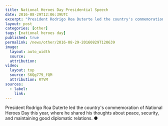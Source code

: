 ```yaml
---
title: National Heroes Day Presidential Speech
date: 2016-08-29T12:06:39UTC
excerpt: "President Rodrigo Roa Duterte led the country's commemoration of the National Heroes Day in Libingan ng mga Bayani, Taguig City on 29 August 2016 where he shared his thoughts about peace, security and maintaining good diplomatic relations."
layout: post
categories: [other]
tags: [national heroes day]
published: true
permalink: /news/other/2016-08-29-20160829T120639
image:
  layout: auto_width
  source: 
  attribution: 
video:
  layout: top
  source: S6Qg779_fQM
  attribution: RTVM
sources:
  - label:
    link:
---
```


President Rodrigo Roa Duterte led the country's commemoration of National Heroes Day this year, where he shared his thoughts about peace, security, and maintaining good diplomatic relations.
&#x25cf;
